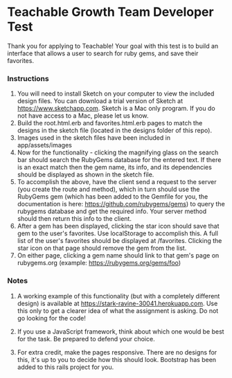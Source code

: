 # Teachable Growth Team Developer Test

Thank you for applying to Teachable! Your goal with this test is to build an interface that allows a user to search for ruby gems, and save their favorites.

### Instructions

1. You will need to install Sketch on your computer to view the included design files. You can download a trial version of Sketch at https://www.sketchapp.com. Sketch is a Mac only program. If you do not have access to a Mac, please let us know.
2. Build the root.html.erb and favorites.html.erb pages to match the designs in the sketch file (located in the designs folder of this repo).
3. Images used in the sketch files have been included in app/assets/images
4. Now for the functionality - clicking the magnifying glass on the search bar should search the RubyGems database for the entered text. If there is an exact match then the gem name, its info, and its dependencies should be displayed as shown in the sketch file.
5. To accomplish the above, have the client send a request to the server (you create the route and method), which in turn should use the RubyGems gem (which has been added to the Gemfile for you, the documentation is here: https://github.com/rubygems/gems) to query the rubygems database and get the required info. Your server method should then return this info to the client.
6. After a gem has been displayed, clicking the star icon should save that gem to the user's favorites. Use localStorage to accomplish this. A full list of the user's favorites should be displayed at /favorites. Clicking the star icon on that page should remove the gem from the list.
7. On either page, clicking a gem name should link to that gem's page on rubygems.org (example: https://rubygems.org/gems/foo)

### Notes

1. A working example of this functionality (but with a completely different design) is available at https://stark-ravine-30041.herokuapp.com. Use this only to get a clearer idea of what the assignment is asking. Do not go looking for the code!

2. If you use a JavaScript framework, think about which one would be best for the task. Be prepared to defend your choice.

3. For extra credit, make the pages responsive. There are no designs for this, it's up to you to decide how this should look. Bootstrap has been added to this rails project for you.
